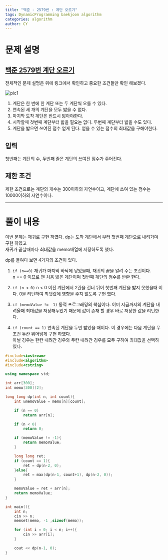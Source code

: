 ```yaml
---
title: "백준 - 2579번 : 계단 오르기"
tags: DynamicProgramming baekjoon algorithm
categories: algorithm
author: CY
---
```


# 문제 설명

## [백준 2579번 계단 오르기](https://www.acmicpc.net/problem/2579)

전체적인 문제 설명은 위에 링크에서 확인하고 중요한 조건들만 확인 해보겠다.

![pic1](https://www.acmicpc.net/upload/images/f62omMF2kQYD5rDct.png)

1. 계단은 한 번에 한 계단 또는 두 계단씩 오를 수 있다.
2. 연속된 세 개의 계단을 모두 밟을 수 없다.
3. 마지막 도착 계단은 반드시 밟아야한다.
4. 시작할때 첫번째 계단부터 밟을 필요는 없다. 두번째 계단부터 밟을 수도 있다.
5. 계단을 밟으면 쓰여진 점수 얻게 된다. 얻을 수 있는 점수의 최대값을 구해야한다.

## 입력

첫번째는 계단의 수, 두번째 줄은 계단의 쓰여진 점수가 주어진다.

## 제한 조건

제한 조건으로는 계단의 개수는 300이하의 자연수이고, 계단에 쓰여 있는 점수는 10000이하의 자연수이다.

---
# 풀이 내용

이번 문제는 재귀로 구현 하였다.
dp는 도착 계단에서 부터 첫번째 계단으로 내려가며 구현 하였고  
재귀가 끝날때마다 최대값을 memo배열에 저장하도록 했다.

dp를 들여다 보면 4가지의 조건이 있다.

1. `if (n==0)` 재귀가 마지막 바닥에 닿았을때, 재귀의 끝을 알려 주는 조건이다.  
   n == 0 이므로 맨 처음 밟은 계단이며 첫번째 계단의 점수를 반환 한다.

2. `if (n < 0)` n < 0 이전 계단에서 2칸을 건너 뛰어 첫번째 계단을 밟지 못했을때 이다. 0을 리턴하여 최댓값에 영향을 주지 않도록 구현 했다.

3. `if (memoValue != -1)` 동적 프로그래밍의 핵심이다. 이미 지금까지의 계단을 내려올때 최대값을 저장해두었기 때문에 값이 존재 할 경우 바로 저장한 값을 리턴한다.

4. `if (count == 1)` 연속된 계단을 두번 밟았을 때이다. 이 경우에는 다음 계단을 무조건 두칸 뛰어넘게 구현 하였다.  
   아닐 경우는 한칸 내려간 경우와 두칸 내려간 경우를 모두 구하여 최대값을 선택하였다.

```cpp
#include<iostream>
#include<algorithm>
#include<cstring>

using namespace std;

int arr[300];
int memo[300][2];

long long dp(int n, int count){
    int &memoValue = memo[n][count];

    if (n == 0)
        return arr[n];

    if (n < 0)
        return 0;

    if (memoValue != -1){
        return memoValue;
    }

    long long ret;
    if (count == 1){
        ret = dp(n-2, 0);
    }else{
        ret = max(dp(n-1, count+1), dp(n-2, 0));
    }

    memoValue = ret + arr[n];
    return memoValue;
}

int main(){
    int n;
    cin >> n;
    memset(memo, -1 ,sizeof(memo));

    for (int i = 0; i < n; i++){
        cin >> arr[i];
    }

    cout << dp(n-1, 0);
}
```
